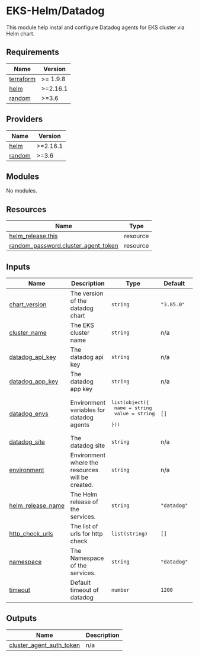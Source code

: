 # EKS-Helm/Datadog 
This module help instal and configure Datadog agents for EKS cluster via Helm chart.

<!-- BEGIN_TF_DOCS -->
## Requirements

| Name | Version |
|------|---------|
| <a name="requirement_terraform"></a> [terraform](#requirement\_terraform) | >= 1.9.8 |
| <a name="requirement_helm"></a> [helm](#requirement\_helm) | >=2.16.1 |
| <a name="requirement_random"></a> [random](#requirement\_random) | >=3.6 |

## Providers

| Name | Version |
|------|---------|
| <a name="provider_helm"></a> [helm](#provider\_helm) | >=2.16.1 |
| <a name="provider_random"></a> [random](#provider\_random) | >=3.6 |

## Modules

No modules.

## Resources

| Name | Type |
|------|------|
| [helm_release.this](https://registry.terraform.io/providers/hashicorp/helm/latest/docs/resources/release) | resource |
| [random_password.cluster_agent_token](https://registry.terraform.io/providers/hashicorp/random/latest/docs/resources/password) | resource |

## Inputs

| Name | Description | Type | Default | Required |
|------|-------------|------|---------|:--------:|
| <a name="input_chart_version"></a> [chart\_version](#input\_chart\_version) | The version of the datadog chart | `string` | `"3.85.0"` | no |
| <a name="input_cluster_name"></a> [cluster\_name](#input\_cluster\_name) | The EKS cluster name | `string` | n/a | yes |
| <a name="input_datadog_api_key"></a> [datadog\_api\_key](#input\_datadog\_api\_key) | The datadog api key | `string` | n/a | yes |
| <a name="input_datadog_app_key"></a> [datadog\_app\_key](#input\_datadog\_app\_key) | The datadog app key | `string` | n/a | yes |
| <a name="input_datadog_envs"></a> [datadog\_envs](#input\_datadog\_envs) | Environment variables for datadog agents | <pre>list(object({<br/>    name  = string<br/>    value = string<br/>  }))</pre> | `[]` | no |
| <a name="input_datadog_site"></a> [datadog\_site](#input\_datadog\_site) | The datadog site | `string` | n/a | yes |
| <a name="input_environment"></a> [environment](#input\_environment) | Environment where the resources will be created. | `string` | n/a | yes |
| <a name="input_helm_release_name"></a> [helm\_release\_name](#input\_helm\_release\_name) | The Helm release of the services. | `string` | `"datadog"` | no |
| <a name="input_http_check_urls"></a> [http\_check\_urls](#input\_http\_check\_urls) | The list of urls for http check | `list(string)` | `[]` | no |
| <a name="input_namespace"></a> [namespace](#input\_namespace) | The Namespace of the services. | `string` | `"datadog"` | no |
| <a name="input_timeout"></a> [timeout](#input\_timeout) | Default timeout of datadog | `number` | `1200` | no |

## Outputs

| Name | Description |
|------|-------------|
| <a name="output_cluster_agent_auth_token"></a> [cluster\_agent\_auth\_token](#output\_cluster\_agent\_auth\_token) | n/a |
<!-- END_TF_DOCS -->
